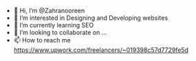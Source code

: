 - 👋 Hi, I’m @Zahranooreen
- 👀 I’m interested in Designing and Developing websites
- 🌱 I’m currently learning SEO
- 💞️ I’m looking to collaborate on ...
- 📫 How to reach me https://www.upwork.com/freelancers/~019398c57d7729fe5d

<!---
Zahranooreen/Zahranooreen is a ✨ special ✨ repository because its `README.md` (this file) appears on your GitHub profile.
You can click the Preview link to take a look at your changes.
--->
